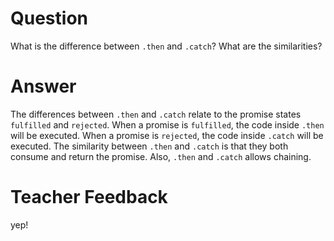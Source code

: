 # Question

What is the difference between `.then` and `.catch`? What are the similarities?

# Answer

The differences between `.then` and `.catch` relate to the promise states `fulfilled` and `rejected`. When a promise is `fulfilled`, the code inside `.then` will be executed. When a promise is `rejected`, the code inside `.catch` will be executed. The similarity between `.then` and `.catch` is that they both consume and return the promise. Also, `.then` and `.catch` allows chaining.

# Teacher Feedback
yep!
